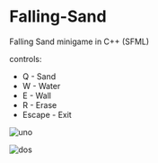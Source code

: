 # Falling-Sand
Falling Sand minigame in C++ (SFML)

controls:
- Q - Sand
- W - Water
- E - Wall
- R - Erase
- Escape - Exit

![uno](https://github.com/user-attachments/assets/093b400f-7c51-46c8-9b23-aa0073dc00df)

![dos](https://github.com/user-attachments/assets/73c2b4a1-8eb4-4683-9d48-ba4840ec7bc5)


